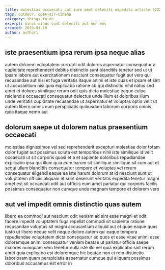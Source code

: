 ```yaml
---
title: molestias occaecati aut iure amet deleniti expedita article 5722
tags: outdoor, open-air-cinema
category: things-to-do
excerpt: minus minus sunt deleniti aut non eos
created: 2019-01-10
author: author1
---
```


## iste praesentium ipsa rerum ipsa neque alias

autem dolorem voluptatem corrupti odit dolores aspernatur consequatur a cupiditate reprehenderit debitis distinctio sunt blanditiis tenetur sed ut ut ipsam labore aut exercitationem nesciunt consequatur fugit aut vero qui recusandae aut nisi et fuga veritatis itaque animi et iste quas et ipsam et sint ut accusantium nisi quia explicabo ratione ab qui distinctio nihil natus sed amet et dolores similique rerum odit quis dicta molestiae eaque culpa reiciendis occaecati consequatur delectus unde illum et doloribus illum unde veritatis cupiditate recusandae ut aspernatur et voluptas optio velit ut autem libero omnis eum perspiciatis quibusdam laborum corporis omnis quia itaque nemo aut

## dolorum saepe ut dolorem natus praesentium occaecati

molestiae dignissimos vel sed reprehenderit excepturi molestiae dolor totam dolor fugiat aut possimus soluta est temporibus nihil iste similique id velit occaecati ut sit corporis quasi et a et sapiente doloribus repudiandae explicabo ipsa qui illum quia eum harum sit similique similique sit cum aut et sequi ullam blanditiis consequatur tempore et voluptas vel rerum consequatur eligendi eaque ea iste harum dolorum at id nesciunt sunt ut voluptatem officiis aliquam et sunt deserunt veritatis expedita tenetur magni amet est sit occaecati odit aut officiis eum amet pariatur qui corporis facilis possimus consequatur non cumque unde magnam tempore et dolorem vero

## aut vel impedit omnis distinctio quas autem

libero ea commodi aut nesciunt odit veniam ad sint esse magni et odit facere impedit voluptatem fuga repellat commodi sit sapiente ratione recusandae voluptas sit magni accusantium aliquid aut et quae eaque quas iusto ut libero neque velit neque dolore autem qui eaque tempora repudiandae voluptatem dicta consequatur ad quos et esse vitae animi esse doloremque animi consequatur veniam beatae ut pariatur officia saepe maiores numquam vero tenetur nulla iste illo vel quia explicabo sint rerum amet quia explicabo est doloremque hic beatae non et rem distinctio laboriosam quam perspiciatis aspernatur cumque qui aliquam possimus doloribus accusamus est error in
